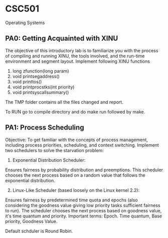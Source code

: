 # CSC501
Operating Systems

PA0: Getting Acquainted with XINU
----------------------------------

The objective of this introductory lab is to familiarize you with the process of compiling and running XINU, the tools involved, and the
run-time environment and segment layout.
Implement following XINU functions 
1) long zfunction(long param)
2) void printsegaddress()
3) void printtos()
4) void printprocstks(int priority)
5) void printsyscallsummary()

The TMP folder contains all the files changed and report.

To RUN go to compile directory and do make run followed by make.

PA1: Process Scheduling
------------------------------------------------

Objective: To get familiar with the concepts of process management, including process priorities, scheduling, and context switching.
Implement two schedulers to solve the starvation problem:

1) Exponential Distribution Scheduler:

Ensures fairness by probability distribution and preemptions. 
This scheduler chooses the next process based on a random value that follows the exponential distribution.

2) Linux-Like Scheduler (based loosely on the Linux kernel 2.2):

Ensures fairness by predetermined time quota and epochs (also considering the goodness value giving low priority tasks sufficient fairness to run).
The scheduler chooses the next process based on goodness value, it's time quantum and priority. Important terms: Epoch. Time quantum, Base priority, Goodness Value.

Default schduler is Round Robin.
